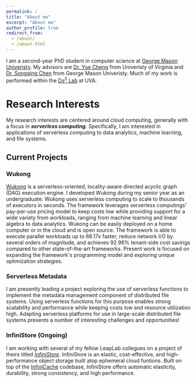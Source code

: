 ```yaml
---
permalink: /
title: "About me"
excerpt: "About me"
author_profile: true
redirect_from: 
  - /about/
  - /about.html
---
```


I am a second-year PhD student in computer science at [George Mason Univeristy](https://cs.gmu.edu/). My advisors are [Dr. Yue Cheng](https://tddg.github.io/) from Univeristy of Virginia and [Dr. Songqing Chen](https://cs.gmu.edu/~sqchen/) from George Mason Univeristy. Much of my work is performed within the [Ds<sup>2</sup> Lab](https://ds2-lab.github.io/) at UVA.

# Research Interests
My research interests are centered around cloud computing, generally with a focus in ___serverless computing___. Specifically, I am interested in applications of serverless computing to data analytics, machine learning, and file systems.

## Current Projects

### Wukong 

[Wukong](https://ds2-lab.github.io/Wukong/) is a serverless-oriented, locality-aware directed acyclic graph (DAG) execution engine. I developed Wukong during my senior year as an undergraduate. Wukong uses serverless computing to scale to thousands of executors in seconds. The framework leverages serverless computings' pay-per-use pricing model to keep costs low while providing support for a wide variety from workloads, ranging from machine learning and linear algebra to data analytics. Wukong can be easily deployed on a home computer or in the cloud and is open source. The framework is able to execute parallel workloads up to 68.17x faster, reduce network I/O by several orders of magnitude, and achieves 92.96% tenant-side cost savings compared to other state-of-the-art frameworks. Present work is focused on expanding the framework's programming model and exploring unique optimization strategies.

### Serverless Metadata 
I am presently leading a project exploring the use of serverless functions to implement the metadata management component of distributed file systems. Using serverless functions for this purpose enables strong scalability and performance while keeping costs low and resource utilization high. Adapting serverless platforms for use in large-scale distributed file systems presents a number of interesting challenges and opportunities!

### InfiniStore (Ongoing)
I am working with several of my fellow LeapLab collegues on a project of theirs titled [_InfiniStore_](https://github.com/ds2-lab/infinistore). InfiniStore is an elastic, cost-effective, and high-performance object storage built atop ephemeral cloud funtions. Built on top of the [InfiniCache](https://ds2-lab.github.io/infinicache/) codebase, InfiniStore offers automatic elasticity, durability, strong consistency, and high performance.
